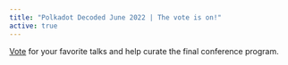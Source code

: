 ```yaml
---
title: "Polkadot Decoded June 2022 | The vote is on!"
active: true
---
```


[Vote](https://decoded.polkadot.network/vote/?utm_source=substrate.io&utm_medium=display&utm_campaign=decoded%202022&utm_content=website%20banner) for your favorite talks and help curate the final conference program.

